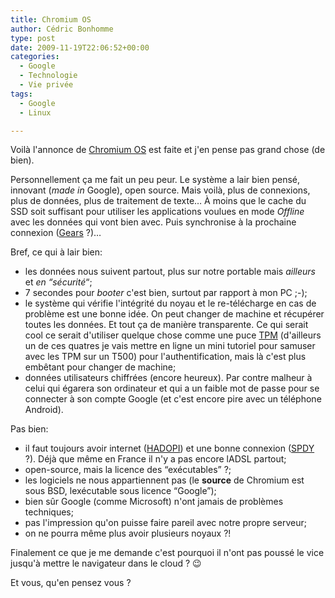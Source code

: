 ```yaml
---
title: Chromium OS
author: Cédric Bonhomme
type: post
date: 2009-11-19T22:06:52+00:00
categories:
  - Google
  - Technologie
  - Vie privée
tags:
  - Google
  - Linux

---
```

Voilà l'annonce de [Chromium OS][1] est faite et j'en pense pas grand chose (de bien).

Personnellement ça me fait un peu peur. Le système a lair bien pensé, innovant (_made in_ Google), open source. Mais voilà, plus de connexions, plus de données, plus de traitement de texte… À moins que le cache du SSD soit suffisant pour utiliser les applications voulues en mode _Offline_ avec les données qui vont bien avec. Puis synchronise à la prochaine connexion ([Gears][2] ?)…

Bref, ce qui à lair bien:

  * les données nous suivent partout, plus sur notre portable mais _ailleurs_ et _en &#8220;sécurité_&#8220;;
  * 7 secondes pour _booter_ c'est bien, surtout par rapport à mon PC ;-);
  * le système qui vérifie l'intégrité du noyau et le re-télécharge en cas de problème est une bonne idée. On peut changer de machine et récupérer toutes les données. Et tout ça de manière transparente. Ce qui serait cool ce serait d'utiliser quelque chose comme une puce [TPM][3] (d'ailleurs un de ces quatres je vais mettre en ligne un mini tutoriel pour samuser avec les TPM sur un T500) pour l'authentification, mais là c'est plus embêtant pour changer de machine;
  * données utilisateurs chiffrées (encore heureux). Par contre malheur à celui qui égarera son ordinateur et qui a un faible mot de passe pour se connecter à son compte Google (et c'est encore pire avec un téléphone Android).

Pas bien:

  * il faut toujours avoir internet ([HADOPI][4]) et une bonne connexion ([SPDY][5] ?). Déjà que même en France il n'y a pas encore lADSL partout;
  * open-source, mais la licence des &#8220;exécutables&#8221; ?;
  * les logiciels ne nous appartiennent pas (le **source** de Chromium est sous BSD, lexécutable sous licence &#8220;Google&#8221;);
  * bien sûr Google (comme Microsoft) n'ont jamais de problèmes techniques;
  * pas l'impression qu'on puisse faire pareil avec notre propre serveur;
  * on ne pourra même plus avoir plusieurs noyaux ?!

Finalement ce que je me demande c'est pourquoi il n'ont pas poussé le vice jusqu'à mettre le navigateur dans le cloud ? 😉

Et vous, qu'en pensez vous ?

 [1]: http://www.chromium.org/chromium-os
 [2]: http://fr.wikipedia.org/wiki/Gears#Applications_qui_utilisent_Gears
 [3]: http://fr.wikipedia.org/wiki/Trusted_Platform_Module
 [4]: http://fr.wikipedia.org/wiki/Loi_Création_et_Internet
 [5]: http://www.chromium.org/spdy
